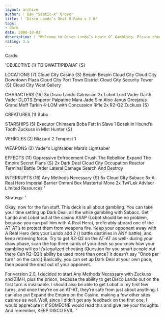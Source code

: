 ```yaml
---
layout: archive
author: ! Dan "Static-X" Grover
title: ! "Disco Lando’s Deal-O-Rama v 2 0"
tags:
- Dark
date: 2000-10-03
description: ! "Welcome to Disco Lando’s House O’ Gambling. Please check your weapons at the door, unless you’re a Dark Lord of the Sith."
rating: 3.5
---
```

Cards: 

'OBJECTIVE (1)
TDIGWATT/PIDAIAF {S}

LOCATIONS (7)
Cloud City Casino {S}
Bespin
Bespin Cloud City
Cloud City Downtown Plaza
Cloud City Port Town District
Cloud City Security Tower {S}
Cloud City West Gallery

CHARACTERS (16)
3x Disco Lando Calrissian
2x Lobot
Lord Vader
Darth Vader DLOTS
Emperor Palpatine
Mara Jade
Sim Aloo
Janus Greejatus
Grand Moff Tarkin
4-LOM with Concussion Rifle
2x R2-Q2
Zuckuss {S}

CREATURES (1)
Bubo

STARSHIPS (5)
Executor
Chimaera
Boba Fett In Slave 1
Bossk in Hound&#8217;s Tooth
Zuckuss in MIst Hunter {S}

VEHICLES (2)
Blizzard 2
Tempest 1

WEAPONS (2)
Vader&#8217;s Lightsaber
Mara&#8217;s Lightsaber

EFFECTS (11)
Oppressive Enfrocement
Crush The Rebellion
Expand The Empire
Secret Plans {S}
2x Dark Deal
Cloud City Occupation
Reactor Terminal
Battle Order
Lateral Damage
Search And Destroy

INTERRUPTS (16)
Any Methods Necessary {S}
5x Cloud City Sabacc
3x A Real Hero
Imperial Barrier
Ommni Box
Masterful Move
2x Twi&#8217;Lek Advisor
Limited Resources
'

Strategy: '

Okay, now for the fun stuff. This deck is all about gambling. You can take your time setting up Dark Deal, all the while gambling with Sabacc. Get Lando and Lobot out at the casino ASAP (Lobot should be no problem, because you can pull him with A Real Hero), preferably aboard one of the AT-AT&#8217;s to protect them from weapons fire. Keep your opponent away with A Real Hero (lets your Lando add 2 () battle destinies in ANY battle), and keep retrieving force. Try to get R2-Q2 on the AT-AT as well- during your draw phase, scan the top three cards of your deck so you know how your gambling will go It&#8217;s legalized cheating (Question for you smart people out there Can R2-Q2&#8217;s ability be used more than once? It doesn&#8217;t say "Once per turn" on the card.) Basically, you can set up Dark Deal at your own pace, then pound the snot out of your opponent.

For version 2.0, I decided to start Any Methods Necessary with Zuckuss and ZiMH, plus the prison, because the ability to get Disco Lando out on the first turn is invaluable. I should also be able to get Lobot in my first few turns, and once they’re on an AT-AT, they’re safe from just about anything. I can also put Expand the Empire on the Casino, making a few other sites casinos as well. Well, since I didn’t get any feedback on the first one, I would appreciate it if SOMEONE would read this and give me your thoughts. And remember, KEEP DISCO EVIL. '